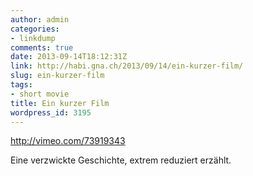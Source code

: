 ```yaml
---
author: admin
categories:
- linkdump
comments: true
date: 2013-09-14T18:12:31Z
link: http://habi.gna.ch/2013/09/14/ein-kurzer-film/
slug: ein-kurzer-film
tags:
- short movie
title: Ein kurzer Film
wordpress_id: 3195
---
```


http://vimeo.com/73919343

Eine verzwickte Geschichte, extrem reduziert erzählt.
